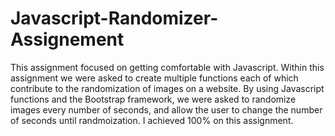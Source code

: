 # Javascript-Randomizer-Assignement
This assignment focused on getting comfortable with Javascript. Within this assignment we were asked to create multiple functions each of which contribute to the randomization of images on a website.
By using Javascript functions and the Bootstrap framework, we were asked to randomize images every number of seconds, and allow the user to change the number of seconds until randmoization.
I achieved 100% on this assignment.
